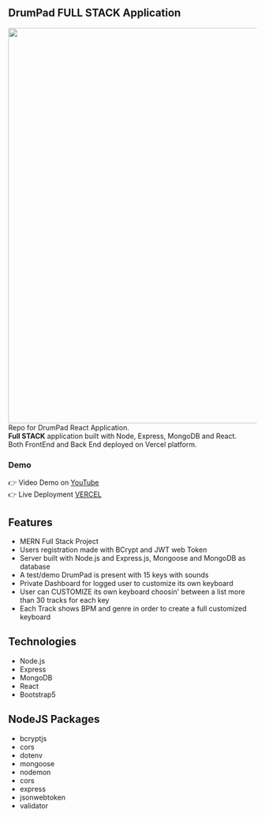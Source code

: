 ## DrumPad FULL STACK Application
<img src="https://github.com/Andrea-vicari/DrumMachine-MERN/blob/master/DrumMachine_GITHub_cover.jpg" width="800px">\
Repo for DrumPad React Application.\
**Full STACK** application built with Node, Express, MongoDB and React.\
Both FrontEnd and Back End deployed on Vercel platform.

 ### Demo
 👉 Video Demo on <a href="#" target="_blank" > YouTube</a>\
 👉 Live Deployment <a href="https://deploy-mern-api-render-frontend.vercel.app/" target="_blank" > VERCEL</a>

## Features
* MERN Full Stack Project
* Users registration made with BCrypt and JWT web Token
* Server built with Node.js and Express.js, Mongoose and MongoDB as database
* A test/demo DrumPad is present with 15 keys with sounds
* Private Dashboard for logged user to customize its own keyboard
* User can CUSTOMIZE its own keyboard choosin' between a list more than 30 tracks for each key
* Each Track shows BPM and genre in order to create a full customized keyboard

## Technologies
* Node.js
* Express
* MongoDB
* React
* Bootstrap5

## NodeJS Packages
* bcryptjs
* cors
* dotenv
* mongoose
* nodemon
* cors
* express
* jsonwebtoken
* validator

